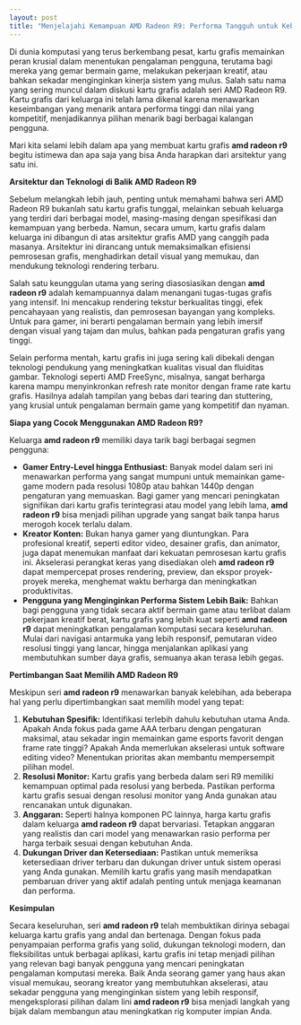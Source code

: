 ```yaml
---
layout: post
title: "Menjelajahi Kemampuan AMD Radeon R9: Performa Tangguh untuk Kebutuhan Anda"
---
```


Di dunia komputasi yang terus berkembang pesat, kartu grafis memainkan peran krusial dalam menentukan pengalaman pengguna, terutama bagi mereka yang gemar bermain game, melakukan pekerjaan kreatif, atau bahkan sekadar menginginkan kinerja sistem yang mulus. Salah satu nama yang sering muncul dalam diskusi kartu grafis adalah seri AMD Radeon R9. Kartu grafis dari keluarga ini telah lama dikenal karena menawarkan keseimbangan yang menarik antara performa tinggi dan nilai yang kompetitif, menjadikannya pilihan menarik bagi berbagai kalangan pengguna.

Mari kita selami lebih dalam apa yang membuat kartu grafis **amd radeon r9** begitu istimewa dan apa saja yang bisa Anda harapkan dari arsitektur yang satu ini.

**Arsitektur dan Teknologi di Balik AMD Radeon R9**

Sebelum melangkah lebih jauh, penting untuk memahami bahwa seri AMD Radeon R9 bukanlah satu kartu grafis tunggal, melainkan sebuah keluarga yang terdiri dari berbagai model, masing-masing dengan spesifikasi dan kemampuan yang berbeda. Namun, secara umum, kartu grafis dalam keluarga ini dibangun di atas arsitektur grafis AMD yang canggih pada masanya. Arsitektur ini dirancang untuk memaksimalkan efisiensi pemrosesan grafis, menghadirkan detail visual yang memukau, dan mendukung teknologi rendering terbaru.

Salah satu keunggulan utama yang sering diasosiasikan dengan **amd radeon r9** adalah kemampuannya dalam menangani tugas-tugas grafis yang intensif. Ini mencakup rendering tekstur berkualitas tinggi, efek pencahayaan yang realistis, dan pemrosesan bayangan yang kompleks. Untuk para gamer, ini berarti pengalaman bermain yang lebih imersif dengan visual yang tajam dan mulus, bahkan pada pengaturan grafis yang tinggi.

Selain performa mentah, kartu grafis ini juga sering kali dibekali dengan teknologi pendukung yang meningkatkan kualitas visual dan fluiditas gambar. Teknologi seperti AMD FreeSync, misalnya, sangat berharga karena mampu menyinkronkan refresh rate monitor dengan frame rate kartu grafis. Hasilnya adalah tampilan yang bebas dari tearing dan stuttering, yang krusial untuk pengalaman bermain game yang kompetitif dan nyaman.

**Siapa yang Cocok Menggunakan AMD Radeon R9?**

Keluarga **amd radeon r9** memiliki daya tarik bagi berbagai segmen pengguna:

*   **Gamer Entry-Level hingga Enthusiast:** Banyak model dalam seri ini menawarkan performa yang sangat mumpuni untuk memainkan game-game modern pada resolusi 1080p atau bahkan 1440p dengan pengaturan yang memuaskan. Bagi gamer yang mencari peningkatan signifikan dari kartu grafis terintegrasi atau model yang lebih lama, **amd radeon r9** bisa menjadi pilihan upgrade yang sangat baik tanpa harus merogoh kocek terlalu dalam.
*   **Kreator Konten:** Bukan hanya gamer yang diuntungkan. Para profesional kreatif, seperti editor video, desainer grafis, dan animator, juga dapat menemukan manfaat dari kekuatan pemrosesan kartu grafis ini. Akselerasi perangkat keras yang disediakan oleh **amd radeon r9** dapat mempercepat proses rendering, preview, dan ekspor proyek-proyek mereka, menghemat waktu berharga dan meningkatkan produktivitas.
*   **Pengguna yang Menginginkan Performa Sistem Lebih Baik:** Bahkan bagi pengguna yang tidak secara aktif bermain game atau terlibat dalam pekerjaan kreatif berat, kartu grafis yang lebih kuat seperti **amd radeon r9** dapat meningkatkan pengalaman komputasi secara keseluruhan. Mulai dari navigasi antarmuka yang lebih responsif, pemutaran video resolusi tinggi yang lancar, hingga menjalankan aplikasi yang membutuhkan sumber daya grafis, semuanya akan terasa lebih gegas.

**Pertimbangan Saat Memilih AMD Radeon R9**

Meskipun seri **amd radeon r9** menawarkan banyak kelebihan, ada beberapa hal yang perlu dipertimbangkan saat memilih model yang tepat:

1.  **Kebutuhan Spesifik:** Identifikasi terlebih dahulu kebutuhan utama Anda. Apakah Anda fokus pada game AAA terbaru dengan pengaturan maksimal, atau sekadar ingin memainkan game esports favorit dengan frame rate tinggi? Apakah Anda memerlukan akselerasi untuk software editing video? Menentukan prioritas akan membantu mempersempit pilihan model.
2.  **Resolusi Monitor:** Kartu grafis yang berbeda dalam seri R9 memiliki kemampuan optimal pada resolusi yang berbeda. Pastikan performa kartu grafis sesuai dengan resolusi monitor yang Anda gunakan atau rencanakan untuk digunakan.
3.  **Anggaran:** Seperti halnya komponen PC lainnya, harga kartu grafis dalam keluarga **amd radeon r9** dapat bervariasi. Tetapkan anggaran yang realistis dan cari model yang menawarkan rasio performa per harga terbaik sesuai dengan kebutuhan Anda.
4.  **Dukungan Driver dan Ketersediaan:** Pastikan untuk memeriksa ketersediaan driver terbaru dan dukungan driver untuk sistem operasi yang Anda gunakan. Memilih kartu grafis yang masih mendapatkan pembaruan driver yang aktif adalah penting untuk menjaga keamanan dan performa.

**Kesimpulan**

Secara keseluruhan, seri **amd radeon r9** telah membuktikan dirinya sebagai keluarga kartu grafis yang andal dan bertenaga. Dengan fokus pada penyampaian performa grafis yang solid, dukungan teknologi modern, dan fleksibilitas untuk berbagai aplikasi, kartu grafis ini tetap menjadi pilihan yang relevan bagi banyak pengguna yang mencari peningkatan pengalaman komputasi mereka. Baik Anda seorang gamer yang haus akan visual memukau, seorang kreator yang membutuhkan akselerasi, atau sekadar pengguna yang menginginkan sistem yang lebih responsif, mengeksplorasi pilihan dalam lini **amd radeon r9** bisa menjadi langkah yang bijak dalam membangun atau meningkatkan rig komputer impian Anda.
